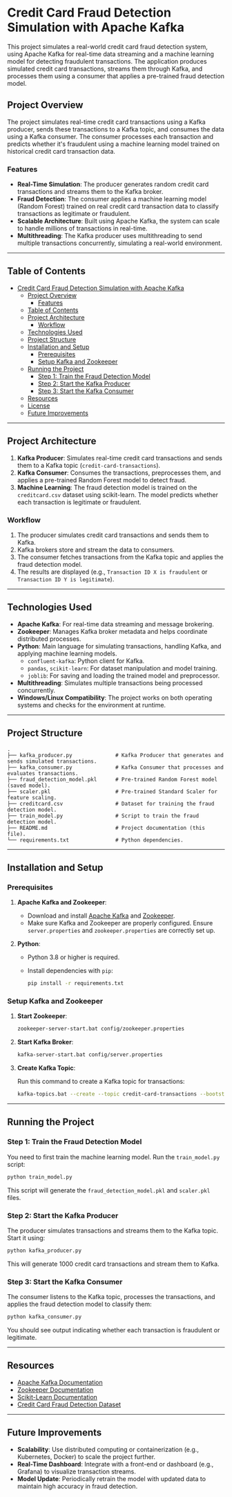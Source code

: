 # Credit Card Fraud Detection Simulation with Apache Kafka

This project simulates a real-world credit card fraud detection system, using Apache Kafka for real-time data streaming and a machine learning model for detecting fraudulent transactions. The application produces simulated credit card transactions, streams them through Kafka, and processes them using a consumer that applies a pre-trained fraud detection model.

## Project Overview

The project simulates real-time credit card transactions using a Kafka producer, sends these transactions to a Kafka topic, and consumes the data using a Kafka consumer. The consumer processes each transaction and predicts whether it's fraudulent using a machine learning model trained on historical credit card transaction data.

### Features

- **Real-Time Simulation**: The producer generates random credit card transactions and streams them to the Kafka broker.
- **Fraud Detection**: The consumer applies a machine learning model (Random Forest) trained on real credit card transaction data to classify transactions as legitimate or fraudulent.
- **Scalable Architecture**: Built using Apache Kafka, the system can scale to handle millions of transactions in real-time.
- **Multithreading**: The Kafka producer uses multithreading to send multiple transactions concurrently, simulating a real-world environment.

---

## Table of Contents

- [Credit Card Fraud Detection Simulation with Apache Kafka](#credit-card-fraud-detection-simulation-with-apache-kafka)
  - [Project Overview](#project-overview)
    - [Features](#features)
  - [Table of Contents](#table-of-contents)
  - [Project Architecture](#project-architecture)
    - [Workflow](#workflow)
  - [Technologies Used](#technologies-used)
  - [Project Structure](#project-structure)
  - [Installation and Setup](#installation-and-setup)
    - [Prerequisites](#prerequisites)
    - [Setup Kafka and Zookeeper](#setup-kafka-and-zookeeper)
  - [Running the Project](#running-the-project)
    - [Step 1: Train the Fraud Detection Model](#step-1-train-the-fraud-detection-model)
    - [Step 2: Start the Kafka Producer](#step-2-start-the-kafka-producer)
    - [Step 3: Start the Kafka Consumer](#step-3-start-the-kafka-consumer)
  - [Resources](#resources)
  - [License](#license)
  - [Future Improvements](#future-improvements)

---

## Project Architecture

1. **Kafka Producer**: Simulates real-time credit card transactions and sends them to a Kafka topic (`credit-card-transactions`).
2. **Kafka Consumer**: Consumes the transactions, preprocesses them, and applies a pre-trained Random Forest model to detect fraud.
3. **Machine Learning**: The fraud detection model is trained on the `creditcard.csv` dataset using scikit-learn. The model predicts whether each transaction is legitimate or fraudulent.

### Workflow

1. The producer simulates credit card transactions and sends them to Kafka.
2. Kafka brokers store and stream the data to consumers.
3. The consumer fetches transactions from the Kafka topic and applies the fraud detection model.
4. The results are displayed (e.g., `Transaction ID X is fraudulent` or `Transaction ID Y is legitimate`).

---

## Technologies Used

- **Apache Kafka**: For real-time data streaming and message brokering.
- **Zookeeper**: Manages Kafka broker metadata and helps coordinate distributed processes.
- **Python**: Main language for simulating transactions, handling Kafka, and applying machine learning models.
  - `confluent-kafka`: Python client for Kafka.
  - `pandas`, `scikit-learn`: For dataset manipulation and model training.
  - `joblib`: For saving and loading the trained model and preprocessor.
- **Multithreading**: Simulates multiple transactions being processed concurrently.
- **Windows/Linux Compatibility**: The project works on both operating systems and checks for the environment at runtime.

---

## Project Structure

```
.
├── kafka_producer.py              # Kafka Producer that generates and sends simulated transactions.
├── kafka_consumer.py              # Kafka Consumer that processes and evaluates transactions.
├── fraud_detection_model.pkl      # Pre-trained Random Forest model (saved model).
├── scaler.pkl                     # Pre-trained Standard Scaler for feature scaling.
├── creditcard.csv                 # Dataset for training the fraud detection model.
├── train_model.py                 # Script to train the fraud detection model.
├── README.md                      # Project documentation (this file).
└── requirements.txt               # Python dependencies.
```

---

## Installation and Setup

### Prerequisites

1. **Apache Kafka and Zookeeper**:
   - Download and install [Apache Kafka](https://kafka.apache.org/downloads) and [Zookeeper](https://zookeeper.apache.org/releases.html).
   - Make sure Kafka and Zookeeper are properly configured. Ensure `server.properties` and `zookeeper.properties` are correctly set up.
   
2. **Python**:
   - Python 3.8 or higher is required.
   - Install dependencies with `pip`:
   
     ```bash
     pip install -r requirements.txt
     ```

### Setup Kafka and Zookeeper

1. **Start Zookeeper**:
   
   ```bash
   zookeeper-server-start.bat config/zookeeper.properties
   ```

2. **Start Kafka Broker**:
   
   ```bash
   kafka-server-start.bat config/server.properties
   ```

3. **Create Kafka Topic**:
   
   Run this command to create a Kafka topic for transactions:
   
   ```bash
   kafka-topics.bat --create --topic credit-card-transactions --bootstrap-server localhost:9092 --partitions 3 --replication-factor 1
   ```

---

## Running the Project

### Step 1: Train the Fraud Detection Model

You need to first train the machine learning model. Run the `train_model.py` script:

```bash
python train_model.py
```

This script will generate the `fraud_detection_model.pkl` and `scaler.pkl` files.

### Step 2: Start the Kafka Producer

The producer simulates transactions and streams them to the Kafka topic. Start it using:

```bash
python kafka_producer.py
```

This will generate 1000 credit card transactions and stream them to Kafka.

### Step 3: Start the Kafka Consumer

The consumer listens to the Kafka topic, processes the transactions, and applies the fraud detection model to classify them:

```bash
python kafka_consumer.py
```

You should see output indicating whether each transaction is fraudulent or legitimate.

---

## Resources

- [Apache Kafka Documentation](https://kafka.apache.org/documentation/)
- [Zookeeper Documentation](https://zookeeper.apache.org/doc/current/)
- [Scikit-Learn Documentation](https://scikit-learn.org/stable/documentation.html)
- [Credit Card Fraud Detection Dataset](https://www.kaggle.com/datasets/mlg-ulb/creditcardfraud)

---

## Future Improvements

- **Scalability**: Use distributed computing or containerization (e.g., Kubernetes, Docker) to scale the project further.
- **Real-Time Dashboard**: Integrate with a front-end or dashboard (e.g., Grafana) to visualize transaction streams.
- **Model Update**: Periodically retrain the model with updated data to maintain high accuracy in fraud detection.
